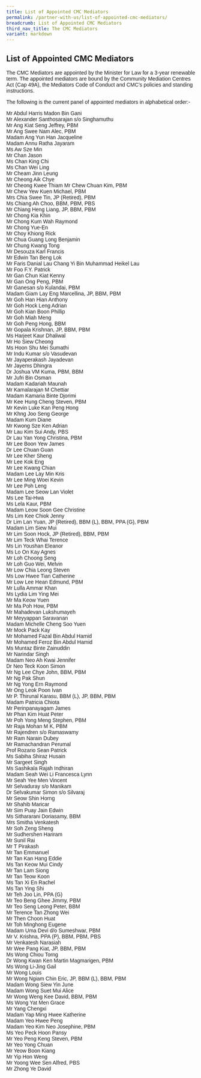 ```yaml
---
title: List of Appointed CMC Mediators
permalink: /partner-with-us/list-of-appointed-cmc-mediators/
breadcrumb: List of Appointed CMC Mediators
third_nav_title: The CMC Mediators
variant: markdown
---
```

## List of Appointed CMC Mediators

<p style="font-family:arial;">The CMC Mediators are appointed by the Minister for Law for a 3-year renewable term. The appointed mediators are bound by the Community Mediation Centres Act (Cap 49A), the Mediators Code of Conduct and CMC’s policies and standing instructions.</p>

<p style="font-family:arial;">The following is the current panel of appointed mediators in alphabetical order:-</p>

<p style="font-family:arial;">
Mr	Abdul Harris Madon Bin Gani <br>
Mr Alexander Santhosarajan s/o Singhamuthu<br>
Mr Ang Kiat Seng Jeffrey, PBM<br>
Mr Ang Swee Nam Alec, PBM<br>
Madam Ang Yun Han Jacqueline<br>
Madam Annu Ratha Jayaram<br>
Ms Aw Sze Min<br>
Mr Chan Jason<br>
Ms Chan King Chi<br>
Ms Chan Wei Ling<br>
Mr Cheam Jinn Leung<br>
Mr Cheong Aik Chye<br>
Mr Cheong Kwee Thiam
Mr Chew Chuan Kim, PBM<br>
Mr Chew Yew Kuen Michael, PBM<br>
Mrs Chia Swee Tin, JP (Retired), PBM<br>
Ms Chiang Ah Choo, BBM, PBM, PBS<br>
Mr Chiang Heng Liang, JP, BBM, PBM<br>
Mr Chong Kia Khin<br>
Mr Chong Kum Wah Raymond<br>
Mr Chong Yue-En<br>
Mr Choy Khiong Rick<br>
Mr Chua Guang Long Benjamin<br>
Mr Chung Kwang Tong<br>
Mr Desouza Karl Francis<br>
Mr Edwin Tan Beng Lok<br>
Mr Faris Danial Lau Chang Yi Bin Muhammad Heikel Lau<br>
Mr Foo F.Y. Patrick<br>
Mr Gan Chun Kiat Kenny<br>
Mr Gan Ong Peng, PBM<br>
Mr Ganesan s/o Kulandai, PBM<br>
Madam Giam Lay Eng Marcellina, JP, BBM, PBM<br>
Mr Goh Han Hian Anthony<br>
Mr Goh Hock Leng Adrian<br>
Mr Goh Kian Boon Phillip<br>
Mr Goh Miah Meng<br>
Mr Goh Peng Hong, BBM<br>
Mr Gopala Krishnan, JP, BBM, PBM<br>
Ms Harjeet Kaur Dhaliwal<br>
Mr Ho Siew Cheong<br>
Ms Hoon Shu Mei Sumathi<br>
Mr Indu Kumar s/o Vasudevan<br>
Mr Jayaperakash Jayadevan<br>
Mr Jayems Dhingra<br>
Dr Joshua VM Kuma, PBM, BBM<br>
Mr Jufri Bin Osman<br>
Madam Kadariah Maunah<br>
Mr Kamalarajan M Chettiar<br>
Madam Kamaria Binte Djorimi<br>
Mr Kee Hung Cheng Steven, PBM<br>
Mr Kevin Luke Kan Peng Hong<br>
Mr Khng Joo Seng George<br>
Madam Kum Diane<br>
Mr Kwong Sze Ken Adrian<br>
Mr Lau Kim Sui Andy, PBS<br>
Dr Lau Yan Yong Christina, PBM<br>
Mr Lee Boon Yew James<br>
Dr Lee Chuan Guan<br>
Mr Lee Kher Sheng<br>
Mr Lee Kok Eng<br>
Mr Lee Kwang Chian<br>
Madam Lee Lay Min Kris<br>
Mr Lee Ming Woei Kevin<br>
Mr Lee Poh Leng<br>
Madam Lee Seow Lan Violet<br>
Ms Lee Tai-Hwa<br>
Ms Lela Kaur, PBM<br>
Madam Leow Soon Gee Christine<br>
Ms Lim Kee Chiok Jenny<br>
Dr Lim Lan Yuan, JP (Retired), BBM (L), BBM, PPA (G), PBM<br>
Madam Lim Siew Mui<br>
Mr Lim Soon Hock, JP (Retired), BBM, PBM<br>
Mr Lim Teck Whai Terence<br>
Ms Lin Youshan Eleanor<br>
Ms Lo On Kay Agnes<br>
Mr Loh Choong Seng<br>
Mr Loh Guo Wei, Melvin<br>
Mr Low Chia Leong Steven<br>
Ms Low Hwee Tian Catherine<br>
Mr Low Lee Hean Edmund, PBM<br>
Mr Lulla Ammar Khan<br>
Ms Lydia Lim Ying Mei<br>
Mr Ma Keow Yuen<br>
Mr Ma Poh How, PBM<br>
Mr Mahadevan Lukshumayeh<br>
Mr Meyyappan Saravanan<br>
Madam Michelle Cheng Soo Yuen<br>
Mr Mock Pack Kay<br>
Mr Mohamed Fazal Bin Abdul Hamid<br>
Mr Mohamed Feroz Bin Abdul Hamid<br>
Ms Muntaz Binte Zainuddin<br>
Mr Narindar Singh<br>
Madam Neo Ah Kwai Jennifer<br>
Dr Neo Teck Koon Simon<br>
Mr Ng Lee Chye John, BBM, PBM<br>
Mr Ng Pak Shun<br>
Mr Ng Yong Ern Raymond<br>
Mr Ong Leok Poon Ivan<br>
Mr P. Thirunal Karasu, BBM (L), JP, BBM, PBM<br>
Madam Patricia Chiota<br>
Mr Perinpanayagam James<br>
Mr Phan Kim Huat Peter<br>
Mr Poh Yong Meng Stephen, PBM<br>
Mr Raja Mohan M K, PBM<br>
Mr Rajendren s/o Ramaswamy<br>
Mr Ram Narain Dubey<br>
Mr Ramachandran Perumal<br>
Prof Rozario Sean Patrick<br>
Ms Sabiha Shiraz Husain<br>
Mr Sargeet Singh<br>
Ms Sashikala Rajah Indhiran<br>
Madam Seah Wei Li Francesca Lynn<br>
Mr Seah Yee Men Vincent<br>
Mr Selvaduray s/o Manikam<br>
Dr Selvakumar Simon s/o Silvaraj<br>
Mr Seow Shin Horng<br>
Mr Shahib Maricar<br>
Mr Sim Puay Jain Edwin<br>
Ms Sithararani Doriasamy, BBM<br>
Mrs Smitha Venkatesh<br>
Mr Soh Zeng Sheng<br>
Mr Sudhershen Hariram<br>
Mr Sunil Rai<br>
Mr T Pirakash<br>
Mr Tan Emmanuel<br>
Mr Tan Kan Hang Eddie<br>
Ms Tan Keow Mui Cindy<br>
Mr Tan Lam Siong<br>
Mr Tan Teow Koon<br>
Ms Tan Xi En Rachel<br>
Ms Tan Ying Shi<br>
Mr Teh Joo Lin, PPA (G)<br>
Mr Teo Beng Ghee Jimmy, PBM<br>
Mr Teo Seng Leong Peter, BBM<br>
Mr Terence Tan Zhong Wei<br>
Mr Then Choon Huat<br>
Mr Toh Minghong Eugene<br>
Madam Uma Devi d/o Sumeshwar, PBM<br>
Mr V. Krishna, PPA (P), BBM, PBM, PBS<br>
Mr Venkatesh Narasiah<br>
Mr Wee Pang Kiat, JP, BBM, PBM<br>
Ms Wong Chiou Torng<br>
Dr Wong Kwan Ken Martin Magmarigen, PBM<br>
Ms Wong Li-Jing Gail<br>
Mr Wong Louis<br>
Mr Wong Ngiam Chin Eric, JP, BBM (L), BBM, PBM<br>
Madam Wong Siew Yin June<br>
Madam Wong Suet Mui Alice<br>
Mr Wong Weng Kee David, BBM, PBM<br>
Ms Wong Yat Men Grace<br>
Mr Yang Chengxi<br>
Madam Yap Ming Hwee Katherine<br>
Madam Yeo Hwee Peng<br>
Madam Yeo Kim Neo Josephine, PBM<br>
Ms Yeo Peck Hoon Pansy<br>
Mr Yeo Peng Keng Steven, PBM<br>
Mr Yeo Yong Chuan<br>
Mr Yeow Boon Kiang<br>
Mr Yip Hon Weng<br>
Mr Yoong Wee Sen Alfred, PBS<br>
Mr Zhong Ye David<br></p>